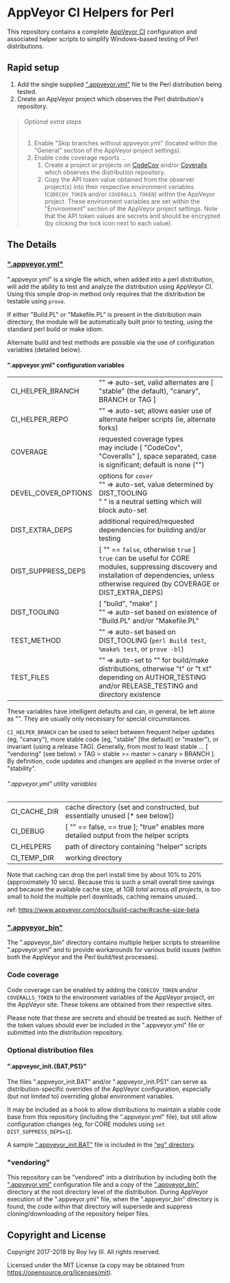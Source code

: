<DOCTYPE markdown>
<meta charset="utf-8" content="text/markdown" lang="en">

# AppVeyor CI Helpers for Perl

This repository contains a complete [AppVeyor CI](https://appveyor.com) configuration and associated helper scripts to simplify Windows-based testing of Perl distributions.

## Rapid setup

1. Add the single supplied [".appveyor.yml"](https://github.com/rivy/AppVeyorCI.helpers-perl/blob/stable/.appveyor.yml) file to the Perl distribution being tested.
2. Create an AppVeyor project which observes the Perl distribution's repository.

> ###### Optional extra steps
>
> 1. Enable "Skip branches without appveyor.yml" (located within the "General" section of the AppVeyor project settings).
> 2. Enable code coverage reports ...
>    1. Create a project or projects on [CodeCov](https://codecov.io) and/or [Coveralls](https://coveralls.io) which observes the distribution repository.
>    2. Copy the API token value obtained from the observer project(s) into their respective environment variables (`CODECOV_TOKEN` and/or `COVERALLS_TOKEN`) within the AppVeyor project. These environment variables are set within the "Environment" section of the AppVeyor project settings. Note that the API token values are secrets and should be encrypted (by clicking the lock icon next to each value).

## The Details

### [".appveyor.yml"](https://github.com/rivy/AppVeyorCI.helpers-perl/blob/stable/.appveyor.yml)

".appveyor.yml" is a single file which, when added into a perl distribution, will add the ability to test and analyze the distribution using AppVeyor CI. Using this simple drop-in method only requires that the distribution be testable using `prove`.

If either "Build.PL" or "Makefile.PL" is present in the distribution main directory, the module will be automatically built prior to testing, using the standard perl build or make idiom.

Alternate build and test methods are possible via the use of configuration variables (detailed below).

#### ".appveyor.yml" configuration variables

|||
-|-
CI_HELPER_BRANCH    | "" => auto-set, valid alternates are [ "stable" (the default), "canary", BRANCH or TAG ]
CI_HELPER_REPO      | "" => auto-set; allows easier use of alternate helper scripts (ie, alternate forks)
COVERAGE            | requested coverage types <br> may include [ "CodeCov", "Coveralls" ], space separated, case is significant; default is none ("")
DEVEL_COVER_OPTIONS | options for `cover` <br> "" => auto-set, value determined by DIST_TOOLING <br> " " is a neutral setting which will block auto-set
DIST_EXTRA_DEPS     | additional required/requested dependencies for building and/or testing
DIST_SUPPRESS_DEPS  | [ "" == `false`, otherwise `true` ] <br> `true` can be useful for CORE modules, suppressing discovery and installation of dependencies, unless otherwise required (by COVERAGE or DIST_EXTRA_DEPS)
DIST_TOOLING        | [ "build", "make" ] <br>"" => auto-set based on existence of "Build.PL" and/or "Makefile.PL"
TEST_METHOD         | "" => auto-set based on DIST_TOOLING (`perl Build test`, `%make% test`, or `prove -bl`)
TEST_FILES          | "" => auto-set to "" for build/make distributions, otherwise "t" or "t xt" depending on AUTHOR_TESTING and/or RELEASE_TESTING and directory existence

These variables have intelligent defaults and can, in general, be left alone as "". They are usually only necessary for special circumstances.

`CI_HELPER_BRANCH` can be used to select between frequent helper updates (eg, "canary"), more stable code (eg, "stable" [the default] or "master"), or invariant (using a release TAG). Generally, from most to least stable ... [ "vendoring" (see below) > TAG > stable >= master > canary > BRANCH ]. By definition, code updates and changes are applied in the inverse order of "stability".

###### ".appveyor.yml" utility variables

|||
-|-
CI_CACHE_DIR    | cache directory (set and constructed, but essentially unused [* see below])
CI_DEBUG        | [ "" == false, <non-empty> == true ]; "true" enables more detailed output from the helper scripts
CI_HELPERS      | path of directory containing "helper" scripts
CI_TEMP_DIR     | working directory

Note that caching can drop the perl install time by about 10% to 20% (approximately 10 secs). Because this is such a small overall time savings and because the available cache size, at 1GB *total* across *all projects*, is too small to hold the multiple perl downloads, caching remains unused.

<a/>ref: <https://www.appveyor.com/docs/build-cache/#cache-size-beta>

### [".appveyor_bin"](https://github.com/rivy/AppVeyorCI.helpers-perl/tree/stable/.appveyor_bin)

The ".appveyor_bin" directory contains multiple helper scripts to streamline ".appveyor.yml" and to provide workarounds for various build issues (within both the AppVeyor and the Perl build/test processes).

### Code coverage

Code coverage can be enabled by adding the `CODECOV_TOKEN` and/or `COVERALLS_TOKEN` to the environment variables of the AppVeyor project, on the AppVeyor site. These tokens are obtained from their respective sites.

Please note that these are secrets and should be treated as such. Neither of the token values should ever be included in the ".appveyor.yml" file or submitted into the distribution repository.

### Optional distribution files

#### ".appveyor_init.{BAT,PS1}"

The files ".appveyor_init.BAT" and/or ".appveyor_init.PS1" can serve as distribution-specific overrides of the AppVeyor configuration, especially (but not limited to) overriding global environment variables.

It may be included as a hook to allow distributions to maintain a stable code base from this repository (including the ".appveyor.yml" file), but still allow configuration changes (eg, for CORE modules using `set DIST_SUPPRESS_DEPS=1`).

A sample [".appveyor_init.BAT"](https://github.com/rivy/AppVeyorCI.helpers-perl/blob/stable/eg/.appveyor_init.BAT) file is included in the ["eg" directory](https://github.com/rivy/AppVeyorCI.helpers-perl/tree/stable/eg).

### "vendoring"

This repository can be "vendored" into a distribution by including both the [".appveyor.yml"](https://github.com/rivy/AppVeyorCI.helpers-perl/blob/master/.appveyor.yml) configuration file and a copy of the [".appveyor_bin"](https://github.com/rivy/AppVeyorCI.helpers-perl/tree/master/.appveyor_bin) directory at the root directory level of the distribution. During AppVeyor execution of the ".appveyor.yml" file, when the ".appveyor_bin" directory is found, the code within that directory will supersede and suppress cloning/downloading of the repository helper files.

## Copyright and License

Copyright 2017-2018 by Roy Ivy III. All rights reserved.

Licensed under the MIT License (a copy may be obtained from <https://opensource.org/licenses/mit>).
